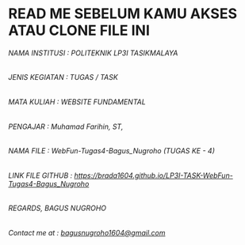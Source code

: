 # __READ ME SEBELUM KAMU AKSES ATAU CLONE FILE INI__
###### NAMA INSTITUSI 	: POLITEKNIK LP3I TASIKMALAYA
###### JENIS KEGIATAN 	: TUGAS / TASK
###### MATA KULIAH    	: WEBSITE FUNDAMENTAL
###### PENGAJAR       	: Muhamad Farihin, ST, 
###### NAMA FILE      	: WebFun-Tugas4-Bagus_Nugroho (TUGAS KE - 4)
###### LINK FILE GITHUB : https://brada1604.github.io/LP3I-TASK-WebFun-Tugas4-Bagus_Nugroho


###### REGARDS, BAGUS NUGROHO
###### Contact me at : bagusnugroho1604@gmail.com
